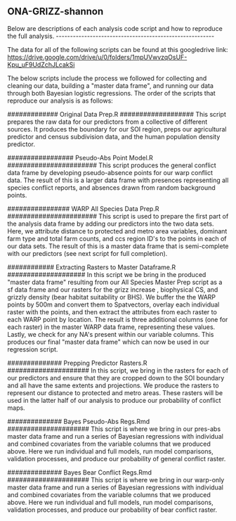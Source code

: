 ## ONA-GRIZZ-shannon
Below are descriptions of each analysis code script and how to reproduce the full analysis. --------------------------------------------------------

The data for all of the following scripts can be found at this googledrive link: 
https://drive.google.com/drive/u/0/folders/1mpUVwvzqOsUF-Kpu_uF9UdZchJLcakSi

The below scripts include the process we followed for collecting and cleaning our data, building a "master data frame", and running our data through both Bayesian logistic regressions. The order of the scripts that reproduce our analysis is as follows:


############# Original Data Prep.R ###################
This script prepares the raw data for our predictors from a collective of different sources. It produces the boundary for our SOI region, preps our agricultural predictor and census subdivision data, and the human population density predictor.


################# Pseudo-Abs Point Model.R #######################
This script produces the general conflict data frame by developing pseudo-absence points for our warp conflict data. The result of this is a larger data frame with presences representing all species conflict reports, and absences drawn from random background points.


################ WARP All Species Data Prep.R #######################
This script is used to prepare the first part of the analysis data frame by adding our predictors into the two data sets. Here, we attribute distance to protected and metro area variables, dominant farm type and total farm counts, and ccs region ID's to the points in each of our data sets. The result of this is a master data frame that is semi-complete with our predictors (see next script for full completion).



############ Extracting Rasters to Master Dataframe.R ####################
In this script we be bring in the produced "master data frame" resulting from our All Species Master Prep script as a sf data frame and our rasters for the grizz increase , biophysical CS, and grizzly density (bear habitat suitability or BHS). We buffer the the WARP points by 500m and convert them to Spatvectors, overlay each individual raster with the points, and then extract the attributes from each raster to each WARP point by location. The result is three additional columns (one for each raster) in the master WARP data frame, representing these values. Lastly, we check for any NA's present within our variable columns. This produces our final "master data frame" which can now be used in our regression script.


############## Prepping Predictor Rasters.R #####################
In this script, we bring in the rasters for each of our predictors and ensure that they are cropped down to the SOI boundary and all have the same extents and projections. We produce the rasters to represent our distance to protected and metro areas. These rasters will be used in the latter half of our analysis to produce our probability of conflict maps.



############## Bayes Pseudo-Abs Regs.Rmd #####################
This script is where we bring in our pres-abs master data frame and run a series of Bayesian regressions with individual and combined covariates from the variable columns that we produced above. Here we run individual and full models, run model comparisons, validation processes, and produce our probability of general conflict raster.


############## Bayes Bear Conflict Regs.Rmd #####################
This script is where we bring in our warp-only master data frame and run a series of Bayesian regressions with individual and combined covariates from the variable columns that we produced above. Here we run individual and full models, run model comparisons, validation processes, and produce our probability of bear conflict raster.
